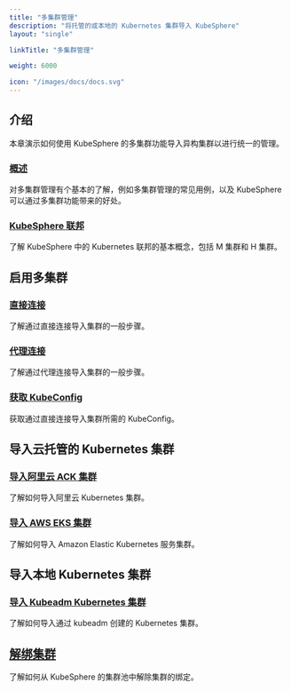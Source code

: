 ```yaml
---
title: "多集群管理"
description: "将托管的或本地的 Kubernetes 集群导入 KubeSphere"
layout: "single"

linkTitle: "多集群管理"

weight: 6000

icon: "/images/docs/docs.svg"
---
```


## 介绍

本章演示如何使用 KubeSphere 的多集群功能导入异构集群以进行统一的管理。

### [概述](../multicluster-management/introduction/overview/)

对多集群管理有个基本的了解，例如多集群管理的常见用例，以及 KubeSphere 可以通过多集群功能带来的好处。

### [KubeSphere 联邦](../multicluster-management/introduction/kubefed-in-kubesphere/)

了解 KubeSphere 中的 Kubernetes 联邦的基本概念，包括 M 集群和 H 集群。

## 启用多集群

### [直接连接](../multicluster-management/enable-multicluster/direct-connection/)

了解通过直接连接导入集群的一般步骤。

### [代理连接](../multicluster-management/enable-multicluster/agent-connection/)

了解通过代理连接导入集群的一般步骤。

### [获取 KubeConfig](../multicluster-management/enable-multicluster/retrieve-kubeconfig/)

获取通过直接连接导入集群所需的 KubeConfig。

## 导入云托管的 Kubernetes 集群

### [导入阿里云 ACK 集群](../multicluster-management/import-cloud-hosted-k8s/import-aliyun-ack/)

了解如何导入阿里云 Kubernetes 集群。

### [导入 AWS EKS 集群](../multicluster-management/import-cloud-hosted-k8s/import-aws-eks/)

了解如何导入 Amazon Elastic Kubernetes 服务集群。

## 导入本地 Kubernetes 集群

### [导入 Kubeadm Kubernetes 集群](../multicluster-management/import-on-prem-k8s/import-kubeadm-k8s/)

了解如何导入通过 kubeadm 创建的 Kubernetes 集群。

## [解绑集群](../multicluster-management/unbind-cluster/)

了解如何从 KubeSphere 的集群池中解除集群的绑定。
